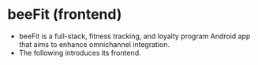 # beeFit (frontend)
- beeFit is a full-stack, fitness tracking, and loyalty program Android app that aims to enhance omnichannel integration.
- The following introduces its frontend.

## 
   
